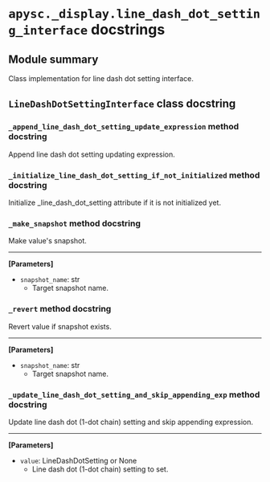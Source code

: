 # `apysc._display.line_dash_dot_setting_interface` docstrings

## Module summary

Class implementation for line dash dot setting interface.

## `LineDashDotSettingInterface` class docstring

### `_append_line_dash_dot_setting_update_expression` method docstring

Append line dash dot setting updating expression.

### `_initialize_line_dash_dot_setting_if_not_initialized` method docstring

Initialize _line_dash_dot_setting attribute if it is not initialized yet.

### `_make_snapshot` method docstring

Make value's snapshot.<hr>

**[Parameters]**

- `snapshot_name`: str
  - Target snapshot name.

### `_revert` method docstring

Revert value if snapshot exists.<hr>

**[Parameters]**

- `snapshot_name`: str
  - Target snapshot name.

### `_update_line_dash_dot_setting_and_skip_appending_exp` method docstring

Update line dash dot (1-dot chain) setting and skip appending expression.<hr>

**[Parameters]**

- `value`: LineDashDotSetting or None
  - Line dash dot (1-dot chain) setting to set.